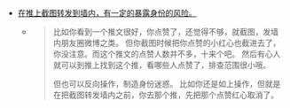 - [在推上截图转发到墙内，有一定的暴露身份的风险。](https://twitter.com/DoraDaemon1/status/1697945988990955985)
	- > 比如你看到一个推文很好，你点赞了，还觉得不够，就截图，发墙内朋友圈微博之类。
	  但你截图时候把你点赞的小红心也截进去了，你没注意。而这个推文的点赞人数并不多，十来个吧。
	  然后有心人就可以到推上找到这个推，看哪些人点赞了，排查范围很小哦。
	  >
	  > 但也可以反向操作，制造身份迷惑。
	  比如你还是如上操作，但就是在把截图转发墙内之前，你去那个推，先把那个点赞红心取消了。